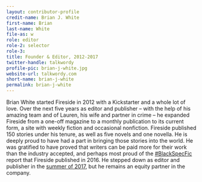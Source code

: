 ```yaml
---
layout: contributor-profile
credit-name: Brian J. White
first-name: Brian
last-name: White
file-as: w
role: editor
role-2: selector
role-3:
title: Founder & Editor, 2012-2017
twitter-handle: talkwordy
profile-pic: brian-j-white.jpg
website-url: talkwordy.com
short-name: brian-j-white
permalink: brian-j-white
---
```


Brian White started Fireside in 2012 with a Kickstarter and a whole lot of love. Over the next five years as editor and publisher – with the help of his amazing team and of Lauren, his wife and partner in crime – he expanded Fireside from a one-off magazine to a monthly publication to its current form, a site with weekly fiction and occasional nonfiction. Fireside published 150 stories under his tenure, as well as five novels and one novella. He is deeply proud to have had a part in bringing those stories into the world. He was gratified to have proved that writers can be paid more for their work than the industry accepted, and perhaps most proud of the [\#BlackSpecFic](https://medium.com/fireside-fiction-company/antiblack-racism-in-speculative-fiction-7e30eff97008) report that Fireside published in 2016. He stepped down as editor and publisher in the [summer of 2017](/teach-me-how-to-say-goodbye), but he remains an equity partner in the company.
